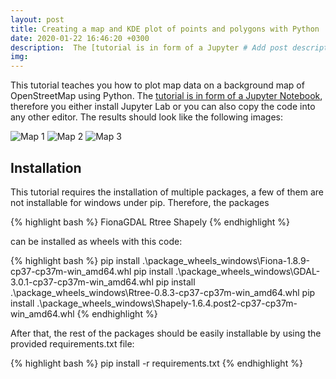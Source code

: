 ```yaml
---
layout: post
title: Creating a map and KDE plot of points and polygons with Python
date: 2020-01-22 16:46:20 +0300
description:  The [tutorial is in form of a Jupyter # Add post description (optional)
img: 
---
```





This tutorial teaches you how to plot map data on a background map of OpenStreetMap using Python. The [tutorial is in form of a Jupyter Notebook](code.ipynb), therefore you either install Jupyter Lab or you can also copy the code into any other editor. The results should look like the following images:

![Map 1]({{site.baseurl}}/assets/img/post1/map1.png)
![Map 2]({{site.baseurl}}/assets/img/post1/map2.png)
![Map 3]({{site.baseurl}}/assets/img/post1/map3.png)

## Installation

This tutorial requires the installation of multiple packages, a few of them are not installable for windows under pip. Therefore, the packages

{% highlight bash %}
FionaGDAL
Rtree
Shapely
{% endhighlight %}

can be installed as wheels with this code:

{% highlight bash %}
pip install .\package_wheels_windows\Fiona-1.8.9-cp37-cp37m-win_amd64.whl
pip install .\package_wheels_windows\GDAL-3.0.1-cp37-cp37m-win_amd64.whl
pip install .\package_wheels_windows\Rtree-0.8.3-cp37-cp37m-win_amd64.whl
pip install .\package_wheels_windows\Shapely-1.6.4.post2-cp37-cp37m-win_amd64.whl
{% endhighlight %}

After that, the rest of the packages should be easily installable by using the provided requirements.txt file:

{% highlight bash %}
pip install -r requirements.txt
{% endhighlight %}
